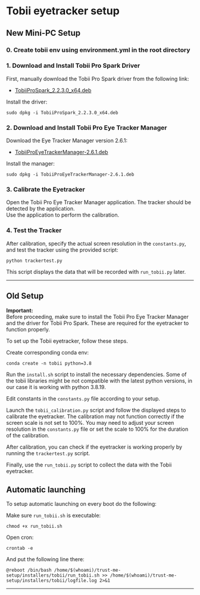 # Tobii eyetracker setup

## New Mini-PC Setup

### 0. Create tobii env using environment.yml in the root directory

### 1. Download and Install Tobii Pro Spark Driver

First, manually download the Tobii Pro Spark driver from the following link:

- [TobiiProSpark_2.2.3.0_x64.deb](https://s3.eu-west-1.amazonaws.com/tobiipro.eyetracker.manager/downloadable-content/drivers/Spark/TobiiProSparkRuntime_2.2.3.0_x64.deb/TobiiProSpark_2.2.3.0_x64.deb)

Install the driver:
```
sudo dpkg -i TobiiProSpark_2.2.3.0_x64.deb
```

### 2. Download and Install Tobii Pro Eye Tracker Manager

Download the Eye Tracker Manager version 2.6.1:

- [TobiiProEyeTrackerManager-2.6.1.deb](https://s3.eu-west-1.amazonaws.com/tobiipro.eyetracker.manager/linux/TobiiProEyeTrackerManager-2.6.1.deb)

Install the manager:
```
sudo dpkg -i TobiiProEyeTrackerManager-2.6.1.deb
```

### 3. Calibrate the Eyetracker

Open the Tobii Pro Eye Tracker Manager application. The tracker should be detected by the application.  
Use the application to perform the calibration.

### 4. Test the Tracker

After calibration, specify the actual screen resolution in the `constants.py`, and test the tracker using the provided script:
```
python trackertest.py
```
This script displays the data that will be recorded with `run_tobii.py` later.


---

## Old Setup

**Important:**  
Before proceeding, make sure to install the Tobii Pro Eye Tracker Manager and the driver for Tobii Pro Spark. These are required for the eyetracker to function properly.

To set up the Tobii eyetracker, follow these steps.

Create corresponding conda env:
```
conda create -n tobii python=3.8
```

Run the `install.sh` script to install the necessary dependencies. Some of the tobii libraries might be not compatible with the latest python versions, in our case it is working with python 3.8.19.

Edit constants in the `constants.py` file according to your setup.

Launch the `tobii_calibration.py` script and follow the displayed steps to calibrate the eyetracker. The calibration may not function correctly if the screen scale is not set to 100%. You may need to adjust your screen resolution in the `constants.py` file or set the scale to 100% for the duration of the calibration.

After calibration, you can check if the eyetracker is working properly by running the `trackertest.py` script.

Finally, use the `run_tobii.py` script to collect the data with the Tobii eyetracker.

## Automatic launching
To setup automatic launching on every boot do the following:

Make sure `run_tobii.sh` is executable:
```
chmod +x run_tobii.sh
```
Open cron:
```
crontab -e
```
And put the following line there:
```
@reboot /bin/bash /home/$(whoami)/trust-me-setup/installers/tobii/run_tobii.sh >> /home/$(whoami)/trust-me-setup/installers/tobii/logfile.log 2>&1
```

---

